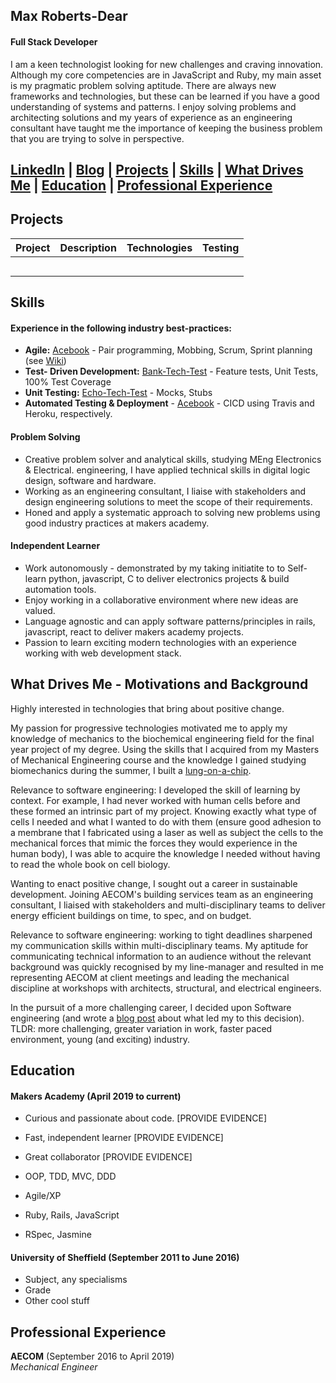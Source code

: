 ## Max Roberts-Dear

#### Full Stack Developer

I am a keen technologist looking for new challenges and craving innovation. Although my core competencies are in JavaScript and Ruby, my main asset is my pragmatic problem solving aptitude. There are always new frameworks and technologies, but these can be learned if you have a good understanding of systems and patterns. I enjoy solving problems and architecting solutions and my years of experience as an engineering consultant have taught me the importance of keeping the business problem that you are trying to solve in perspective.

[LinkedIn](LINK) | [Blog](LINK) | [Projects](#githubProjects) | [Skills](#skills) | [What Drives Me](#drivers) | [Education](#education) | [Professional Experience](#professionalExperience) 
---

## <a name = "githubProjects">Projects</a>

| Project     | Description | Technologies | Testing |
|-------------|:-------------:|:------------:| :------------:|
| | | | | 
| | | | |
| | | | |
| | | | |
| | | | |


## <a name = "skills">Skills</a>

#### Experience in the following industry best-practices:

- **Agile:** [Acebook](https://github.com/MaxRobertsDear/acebook-Isambard) - Pair programming, Mobbing, Scrum, Sprint planning (see [Wiki](https://github.com/MaxRobertsDear/acebook-Isambard/wiki#week2Wednesday))
- **Test- Driven Development:** [Bank-Tech-Test](LINK) - Feature tests, Unit Tests, 100% Test Coverage
- **Unit Testing:** [Echo-Tech-Test](LINK) - Mocks, Stubs
- **Automated Testing & Deployment**  - [Acebook](https://github.com/MaxRobertsDear/acebook-Isambard) - CICD using Travis and Heroku, respectively.

#### Problem Solving
- Creative problem solver and analytical skills, studying MEng Electronics & Electrical. engineering, I have applied technical skills in digital logic design, software and hardware. 
- Working as an engineering consultant, I liaise with stakeholders and design engineering solutions to meet the scope of their requirements. 
- Honed and apply a systematic approach to solving new problems using good industry practices at makers academy.

#### Independent Learner
- Work autonomously - demonstrated by my taking initiatite to to Self-learn python, javascript, C to deliver electronics projects & build automation tools. 
- Enjoy working in a collaborative environment where new ideas are valued.
- Language agnostic and can apply software patterns/principles in rails, javascript, react to deliver makers academy projects. 
- Passion to learn exciting modern technologies with an experience working with web development stack.

## <a name = "drivers">What Drives Me - Motivations and Background</a> 

Highly interested in technologies that bring about positive change. 

My passion for progressive technologies motivated me to apply my knowledge of mechanics to the biochemical engineering field for the final year project of my degree. Using the skills that I acquired from my Masters of Mechanical Engineering course and the knowledge I gained studying biomechanics during the summer, I built a [lung-on-a-chip](LINK).

Relevance to software engineering: I developed the skill of learning by context. For example, I had never worked with human cells before and these formed an intrinsic part of my project. Knowing exactly what type of cells I needed and what I wanted to do with them (ensure good adhesion to a membrane that I fabricated using a laser as well as subject the cells to the mechanical forces that mimic the forces they would experience in the human body), I was able to acquire the knowledge I needed without having to read the whole book on cell biology. 

Wanting to enact positive change, I sought out a career in sustainable development. Joining AECOM's building services team as an engineering consultant, I liaised with stakeholders and multi-disciplinary teams to deliver energy efficient buildings on time, to spec, and on budget.

Relevance to software engineering: working to tight deadlines sharpened my communication skills within multi-disciplinary teams. My aptitude for communicating technical information to an audience without the relevant background was quickly recognised by my line-manager and resulted in me representing AECOM at client meetings and leading the mechanical discipline at workshops with architects, structural, and electrical engineers. 

In the pursuit of a more challenging career, I decided upon Software engineering (and wrote a [blog post](LINK) about what led my to this decision). TLDR: more challenging, greater variation in work, faster paced environment, young (and exciting) industry.

## <a name = "education">Education</a>


#### Makers Academy (April 2019 to current)

- Curious and passionate about code. [PROVIDE EVIDENCE]
- Fast, independent learner [PROVIDE EVIDENCE]
- Great collaborator [PROVIDE EVIDENCE]

- OOP, TDD, MVC, DDD
- Agile/XP
- Ruby, Rails, JavaScript
- RSpec, Jasmine

#### University of Sheffield (September 2011 to June 2016)

- Subject, any specialisms
- Grade
- Other cool stuff

## <a name = "professionalExperience">Professional Experience</a>

**AECOM** (September 2016 to April 2019)   
*Mechanical Engineer*  
